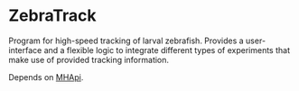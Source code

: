 # ZebraTrack
Program for high-speed tracking of larval zebrafish.
Provides a user-interface and a flexible logic to integrate different types of experiments that make use of provided tracking information.

Depends on [MHApi](https://github.com/haesemeyer/mhapi).

